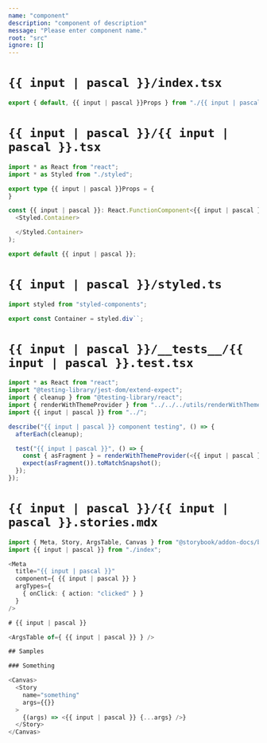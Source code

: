```yaml
---
name: "component"
description: "component of description"
message: "Please enter component name."
root: "src"
ignore: []
---
```


# `{{ input | pascal }}/index.tsx`

```typescript
export { default, {{ input | pascal }}Props } from "./{{ input | pascal }}";

```

# `{{ input | pascal }}/{{ input | pascal }}.tsx`

```typescript
import * as React from "react";
import * as Styled from "./styled";

export type {{ input | pascal }}Props = {
}

const {{ input | pascal }}: React.FunctionComponent<{{ input | pascal }}Props> = () => (
  <Styled.Container>

  </Styled.Container>
);

export default {{ input | pascal }};

```

# `{{ input | pascal }}/styled.ts`

```typescript
import styled from "styled-components";

export const Container = styled.div``;

```

# `{{ input | pascal }}/__tests__/{{ input | pascal }}.test.tsx`

```typescript
import * as React from "react";
import "@testing-library/jest-dom/extend-expect";
import { cleanup } from "@testing-library/react";
import { renderWithThemeProvider } from "../../../utils/renderWithThemeProvider";
import {{ input | pascal }} from "../";

describe("{{ input | pascal }} component testing", () => {
  afterEach(cleanup);

  test("{{ input | pascal }}", () => {
    const { asFragment } = renderWithThemeProvider(<{{ input | pascal }} />);
    expect(asFragment()).toMatchSnapshot();
  });
});

```

# `{{ input | pascal }}/{{ input | pascal }}.stories.mdx`

```typescript
import { Meta, Story, ArgsTable, Canvas } from "@storybook/addon-docs/blocks";
import {{ input | pascal }} from "./index";

<Meta
  title="{{ input | pascal }}"
  component={ {{ input | pascal }} }
  argTypes={
    { onClick: { action: "clicked" } }
  }
/>

# {{ input | pascal }}

<ArgsTable of={ {{ input | pascal }} } />

## Samples

### Something

<Canvas>
  <Story
    name="something"
    args={{}}
  >
    {(args) => <{{ input | pascal }} {...args} />}
  </Story>
</Canvas>

```
